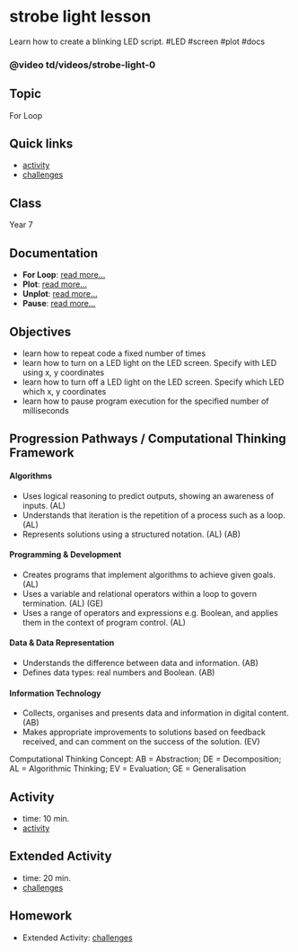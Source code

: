 # strobe light lesson

Learn how to create a blinking LED script. #LED #screen  #plot #docs

### @video td/videos/strobe-light-0

## Topic

For Loop

## Quick links

* [activity](/microbit/lessons/strobe-light/activity)
* [challenges](/microbit/lessons/strobe-light/challenges)

## Class

Year 7

## Documentation

* **For Loop**: [read more...](/microbit/reference/loops/for)
* **Plot**: [read more...](/microbit/reference/led/plot)
* **Unplot**: [read more...](/microbit/reference/led/unplot)
* **Pause**: [read more...](/microbit/reference/basic/pause)

## Objectives

* learn how to repeat code a fixed number of times
* learn how to turn on a LED light on the LED screen. Specify with LED using x, y coordinates
* learn how to turn off a LED light on the LED screen. Specify which LED which x, y coordinates
* learn how to pause program execution for the specified number of milliseconds

## Progression Pathways / Computational Thinking Framework

#### Algorithms

* Uses logical reasoning to predict outputs, showing an awareness of inputs. (AL)
* Understands that iteration is the repetition of a process such as a loop. (AL)
* Represents solutions using a structured notation. (AL) (AB)

#### Programming & Development

* Creates programs that implement algorithms to achieve given goals. (AL)
* Uses a variable and relational operators within a loop to govern termination. (AL) (GE)
* Uses a range of operators and expressions e.g. Boolean, and applies them in the context of program control. (AL)

#### Data & Data Representation

* Understands the difference between data and information. (AB)
* Defines data types: real numbers and Boolean. (AB)

#### Information Technology

*  Collects, organises and presents data and information in digital content. (AB)
* Makes appropriate improvements to solutions based on feedback received, and can comment on the success of the solution. (EV)

Computational Thinking Concept: AB = Abstraction; DE = Decomposition; AL = Algorithmic Thinking; EV = Evaluation; GE = Generalisation

## Activity

* time: 10 min.
* [activity](/microbit/lessons/strobe-light/activity)

## Extended Activity

* time: 20 min.
* [challenges](/microbit/lessons/strobe-light/challenges)

## Homework

* Extended Activity: [challenges](/microbit/lessons/strobe-light/challenges)


